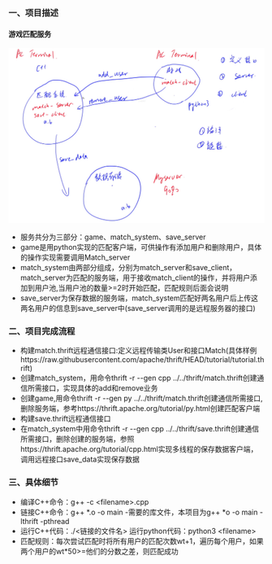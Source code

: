 ### 一、项目描述
#### 游戏匹配服务
![image](https://github.com/ZKurfurst/thrift_lesson/blob/master/picture/%E5%BE%AE%E4%BF%A1%E5%9B%BE%E7%89%87_20230627153208.png)
- 服务共分为三部分：game、match_system、save_server
- game是用python实现的匹配客户端，可供操作有添加用户和删除用户，具体的操作实现需要调用Match_server
- match_system由两部分组成，分别为match_server和save_client，match_server为匹配的服务端，用于接收match_client的操作，并将用户添加到用户池,当用户池的数量>=2时开始匹配，匹配规则后面会说明
- save_server为保存数据的服务端，match_system匹配好两名用户后上传这两名用户的信息到save_server中(save_server调用的是远程服务器的接口)
### 二、项目完成流程
- 构建match.thrift远程通信接口:定义远程传输类User和接口Match(具体样例https://raw.githubusercontent.com/apache/thrift/HEAD/tutorial/tutorial.thrift)
- 创建match_system，用命令thrift -r --gen cpp ../../thrift/match.thrift创建通信所需接口，实现具体的add和remove业务
- 创建game,用命令thrift -r --gen py ../../thrift/match.thrift创建通信所需接口,删除服务端，参考https://thrift.apache.org/tutorial/py.html创建匹配客户端
- 构建save.thrift远程通信接口
- 在match_system中用命令thrift -r --gen cpp ../../thrift/save.thrift创建通信所需接口，删除创建的服务端，参照https://thrift.apache.org/tutorial/cpp.html实现多线程的保存数据客户端，调用远程接口save_data实现保存数据
### 三、具体细节
- 编译C++命令：g++ -c \<filename\>.cpp
- 链接C++命令：g++ *.o -o main -需要的库文件，本项目为g++ *o -o main -lthrift -pthread
- 运行C++代码：./<链接的文件名>  运行python代码：python3 \<filename\>
- 匹配规则：每次尝试匹配时将所有用户的匹配次数wt+1，遍历每个用户，如果两个用户的wt*50>=他们的分数之差，则匹配成功
